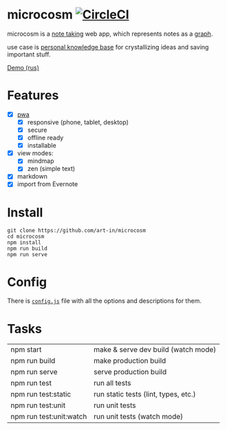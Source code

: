 # microcosm [![CircleCI](https://circleci.com/gh/art-in/microcosm.svg?style=svg)](https://circleci.com/gh/art-in/microcosm)

microcosm is a [note taking](https://en.wikipedia.org/wiki/Note-taking) web app, which represents notes as a [graph](https://en.wikipedia.org/wiki/Graph_(discrete_mathematics)).

use case is [personal knowledge base](https://en.wikipedia.org/wiki/Personal_knowledge_base) for crystallizing ideas and saving important stuff.

[Demo (rus)](https://artin.space/microcosm/?user=demo&pass=demo)

# Features

- [x] [pwa](https://en.wikipedia.org/wiki/Progressive_web_app)
  - [x] responsive (phone, tablet, desktop)
  - [x] secure
  - [x] offline ready
  - [x] installable
- [x] view modes:
  - [x] mindmap
  - [x] zen (simple text)
- [x] markdown
- [x] import from Evernote
 
# Install

```
git clone https://github.com/art-in/microcosm
cd microcosm
npm install
npm run build
npm run serve
```
 
# Config

There is [`config.js`](https://github.com/artin-phares/microcosm/blob/master/config.js) file with all the options and descriptions for them.
 
# Tasks

<!-- use raw html as github flavored markdown does not support header-less tables -->
<table>
  <tr><td>npm start</td>  <td>make & serve dev build (watch mode)</td></tr>
  <tr><td>npm run build</td>  <td>make production build  </td></tr>
  <tr><td>npm run serve</td>  <td>serve production build</td></tr>
  <tr><td>npm run test</td>  <td>run all tests  </td></tr>
  <tr><td>npm run test:static</td>  <td>run static tests (lint, types, etc.)  </td></tr>
  <tr><td>npm run test:unit</td>  <td>run unit tests  </td></tr>
  <tr><td>npm run test:unit:watch</td>  <td>run unit tests (watch mode)</td></tr>
</table>

